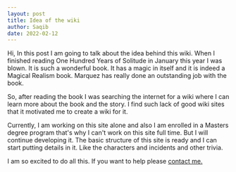 ```yaml
---
layout: post
title: Idea of the wiki
author: Saqib
date: 2022-02-12
---
```

Hi, In this post I am going to talk about the idea behind this wiki. When I finished reading One Hundred Years of Solitude in January this year I was blown. It is such a wonderful book. It has a magic in itself and it is indeed a Magical Realism book. Marquez has really done an outstanding job with the book.

So, after reading the book I was searching the internet for a wiki where I can learn more about the book and the story. I find such lack of good wiki sites that it motivated me to create a wiki for it.

Currently, I am working on this site alone and also I am enrolled in a Masters degree program that's why I can't work on this site full time. But I will continue developing it. The basic structure of this site is ready and I can start putting details in it. Like the characters and incidents and other trivia.

I am so excited to do all this. If you want to help please <a href="https://twisthead.github.io/content/contact.html">contact me.</a>

